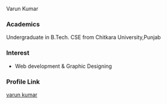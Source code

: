   Varun Kumar

### Academics

Undergraduate in B.Tech. CSE from Chitkara University,Punjab

### Interest

- Web development & Graphic Designing


### Profile Link

[varun kumar](https://github.com/varun1945)

